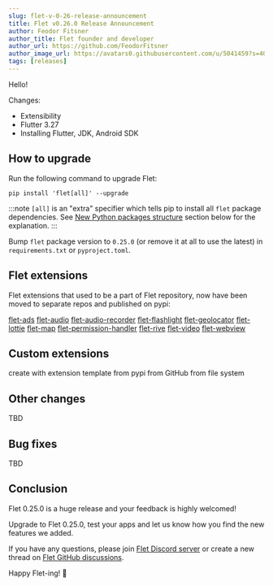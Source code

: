 ```yaml
---
slug: flet-v-0-26-release-announcement
title: Flet v0.26.0 Release Announcement
author: Feodor Fitsner
author_title: Flet founder and developer
author_url: https://github.com/FeodorFitsner
author_image_url: https://avatars0.githubusercontent.com/u/5041459?s=400&v=4
tags: [releases]
---
```


Hello!

Changes:

* Extensibility
* Flutter 3.27
* Installing Flutter, JDK, Android SDK


## How to upgrade

Run the following command to upgrade Flet:

```
pip install 'flet[all]' --upgrade
```

:::note
`[all]` is an "extra" specifier which tells pip to install all `flet` package dependencies. See [New Python packages structure](#new-python-packages-structure) section below for the explanation.
:::

Bump `flet` package version to `0.25.0` (or remove it at all to use the latest) in `requirements.txt` or `pyproject.toml`.

## Flet extensions

Flet extensions that used to be a part of Flet repository, now have been moved to separate repos and published on pypi:

[flet-ads](https://pypi.org/project/flet-ads/)
[flet-audio](https://pypi.org/project/flet-audio/)
[flet-audio-recorder](https://pypi.org/project/flet-audio-recorder/)
[flet-flashlight](https://pypi.org/project/flet-flashlight/)
[flet-geolocator](https://pypi.org/project/flet-geolocator/)
[flet-lottie](https://pypi.org/project/flet-lottie/)
[flet-map](https://pypi.org/project/flet-map/)
[flet-permission-handler](https://pypi.org/project/flet-permission-handler/)
[flet-rive](https://pypi.org/project/flet-rive/)
[flet-video](https://pypi.org/project/flet-video/)
[flet-webview](https://pypi.org/project/flet-webview/)

## Custom extensions

create with extension template
from pypi
from GitHub
from file system

## Other changes

TBD

## Bug fixes

TBD

## Conclusion

Flet 0.25.0 is a huge release and your feedback is highly welcomed!

Upgrade to Flet 0.25.0, test your apps and let us know how you find the new features we added.

If you have any questions, please join [Flet Discord server](https://discord.gg/dzWXP8SHG8) or create a new thread
on [Flet GitHub discussions](https://github.com/flet-dev/flet/discussions).

Happy Flet-ing! 👾